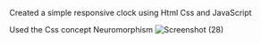 Created a simple responsive clock using Html Css and JavaScript 

Used the  Css concept Neuromorphism
![Screenshot (28)](https://user-images.githubusercontent.com/82323997/129726292-f0a623ed-63f4-4c09-9239-785b3d461118.png)



